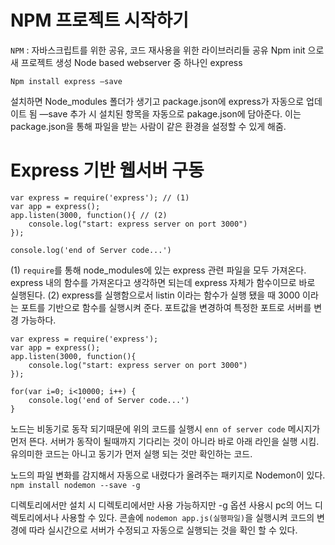 # NPM 프로젝트 시작하기

`NPM` : 자바스크립트를 위한 공유, 코드 재사용을 위한 라이브러리들 공유
Npm init 으로 새 프로젝트 생성
Node based webserver 중 하나인 express 

`Npm install express —save`

설치하면 Node_modules 폴더가 생기고 package.json에 express가 자동으로 업데이트 됨
—save 추가 시 설치된 항목을 자동으로 pakage.json에 담아준다. 이는 package.json을 통해 파일을 받는 사람이 같은 환경을 설정할 수 있게 해줌.

# Express 기반 웹서버 구동

```
var express = require('express'); // (1)
var app = express();
app.listen(3000, function(){ // (2)
    console.log("start: express server on port 3000")
});

console.log('end of Server code...')
```

(1) `require`를 통해 node_modules에 있는 express 관련 파일을 모두 가져온다.
     express 내의 함수를 가져온다고 생각하면 되는데 express 자체가 함수이므로 바로 실행된다.
(2) express를  실행함으로서 listin 이라는 함수가 실행 됐을 때 3000 이라는 포트를 기반으로 함수를 실행시켜 준다.
    포트값을 변경하여 특정한 포트로 서버를 변경 가능하다.

```
var express = require('express');
var app = express();
app.listen(3000, function(){
    console.log("start: express server on port 3000")
});

for(var i=0; i<10000; i++) {
    console.log('end of Server code...')
}
```

노드는 비동기로 동작 되기때문에 위의 코드를 실행시 `enn of server code` 메시지가 먼저 뜬다.
서버가 동작이 될때까지 기다리는 것이 아니라 바로 아래 라인을 실행 시킴.
유의미한 코드는 아니고 동기가 먼저 실행 되는 것만 확인하는 코드.


노드의 파일 변화를 감지해서 자동으로 내렸다가 올려주는 패키지로 Nodemon이 있다.
`npm install nodemon --save -g`

디렉토리에서만 설치 시 디렉토리에서만 사용 가능하지만 -g 옵션 사용시 pc의 어느 디렉토리에서나 사용할 수 있다. 
콘솔에 `nodemon app.js(실행파일)`을 실행시켜 코드의 변경에 따라 실시간으로 서버가 수정되고 자동으로 실행되는 것을 확인 할 수 있다.
